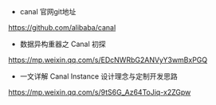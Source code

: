 

- canal 官网git地址

https://github.com/alibaba/canal 



- 数据异构重器之 Canal 初探

https://mp.weixin.qq.com/s/EDcNWRbG2ANVyY3wmBxPGQ

- 一文详解 Canal Instance 设计理念与定制开发思路

https://mp.weixin.qq.com/s/9tS6G_Az64ToJiq-x2ZGpw

